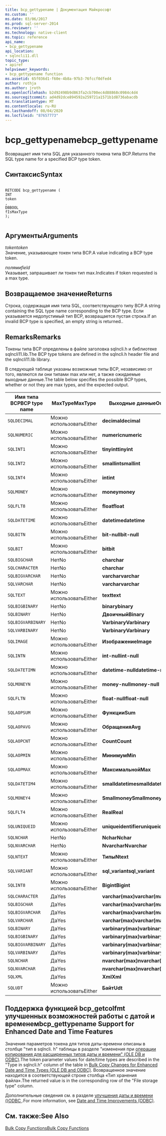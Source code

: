 ```yaml
---
title: bcp_gettypename | Документация Майкрософт
ms.custom: ''
ms.date: 03/06/2017
ms.prod: sql-server-2014
ms.reviewer: ''
ms.technology: native-client
ms.topic: reference
api_name:
- bcp_gettypename
api_location:
- sqlncli11.dll
topic_type:
- apiref
helpviewer_keywords:
- bcp_gettypename function
ms.assetid: 65f036d1-f60e-4b8a-97b3-76fccf0dfed4
author: rothja
ms.author: jroth
ms.openlocfilehash: b2d92498b9d863fa2cb700ec4d88868c0984c4d4
ms.sourcegitcommit: ad4d92dce894592a259721a1571b1d8736abacdb
ms.translationtype: MT
ms.contentlocale: ru-RU
ms.lasthandoff: 08/04/2020
ms.locfileid: "87657773"
---
```

# <a name="bcp_gettypename"></a><span data-ttu-id="d1513-102">bcp_gettypename</span><span class="sxs-lookup"><span data-stu-id="d1513-102">bcp_gettypename</span></span>
  <span data-ttu-id="d1513-103">Возвращает имя типа SQL для указанного токена типа BCP.</span><span class="sxs-lookup"><span data-stu-id="d1513-103">Returns the SQL type name for a specified BCP type token.</span></span>  
  
## <a name="syntax"></a><span data-ttu-id="d1513-104">Синтаксис</span><span class="sxs-lookup"><span data-stu-id="d1513-104">Syntax</span></span>  
  
```  
  
RETCODE bcp_gettypename (  
INT   
token  
,  
DBBOOL   
fIsMaxType  
);  
  
```  
  
## <a name="arguments"></a><span data-ttu-id="d1513-105">Аргументы</span><span class="sxs-lookup"><span data-stu-id="d1513-105">Arguments</span></span>  
 <span data-ttu-id="d1513-106">*token*</span><span class="sxs-lookup"><span data-stu-id="d1513-106">*token*</span></span>  
 <span data-ttu-id="d1513-107">Значение, указывающее токен типа BCP.</span><span class="sxs-lookup"><span data-stu-id="d1513-107">A value indicating a BCP type token.</span></span>  
  
 <span data-ttu-id="d1513-108">*полями*</span><span class="sxs-lookup"><span data-stu-id="d1513-108">*field*</span></span>  
 <span data-ttu-id="d1513-109">Указывает, запрашивает ли токен тип max.</span><span class="sxs-lookup"><span data-stu-id="d1513-109">Indicates if token requested is a max type.</span></span>  
  
## <a name="returns"></a><span data-ttu-id="d1513-110">Возвращаемое значение</span><span class="sxs-lookup"><span data-stu-id="d1513-110">Returns</span></span>  
 <span data-ttu-id="d1513-111">Строка, содержащая имя типа SQL, соответствующего типу BCP.</span><span class="sxs-lookup"><span data-stu-id="d1513-111">A string containing the SQL type name corresponding to the BCP type.</span></span> <span data-ttu-id="d1513-112">Если указывается недопустимый тип BCP, возвращается пустая строка.</span><span class="sxs-lookup"><span data-stu-id="d1513-112">If an invalid BCP type is specified, an empty string is returned..</span></span>  
  
## <a name="remarks"></a><span data-ttu-id="d1513-113">Remarks</span><span class="sxs-lookup"><span data-stu-id="d1513-113">Remarks</span></span>  
 <span data-ttu-id="d1513-114">Токены типа BCP определены в файле заголовка sqlncli.h и библиотеке sqlncli11.lib.</span><span class="sxs-lookup"><span data-stu-id="d1513-114">The BCP type tokens are defined in the sqlncli.h header file and the sqlncli11.lib library.</span></span>  
  
 <span data-ttu-id="d1513-115">В следующей таблице указаны возможные типы BCP, независимо от того, являются ли они типами max или нет, а также ожидаемые выходные данные.</span><span class="sxs-lookup"><span data-stu-id="d1513-115">The table below specifies the possible BCP types, whether or not they are max types, and the expected output.</span></span>  
  
|<span data-ttu-id="d1513-116">Имя типа BCP</span><span class="sxs-lookup"><span data-stu-id="d1513-116">BCP type name</span></span>|<span data-ttu-id="d1513-117">MaxType</span><span class="sxs-lookup"><span data-stu-id="d1513-117">MaxType</span></span>|<span data-ttu-id="d1513-118">Выходные данные</span><span class="sxs-lookup"><span data-stu-id="d1513-118">Output</span></span>|  
|-------------------|-------------|------------|  
|`SQLDECIMAL`|<span data-ttu-id="d1513-119">Можно использовать</span><span class="sxs-lookup"><span data-stu-id="d1513-119">Either</span></span>|<span data-ttu-id="d1513-120">**decimal**</span><span class="sxs-lookup"><span data-stu-id="d1513-120">**decimal**</span></span>|  
|`SQLNUMERIC`|<span data-ttu-id="d1513-121">Можно использовать</span><span class="sxs-lookup"><span data-stu-id="d1513-121">Either</span></span>|<span data-ttu-id="d1513-122">**numeric**</span><span class="sxs-lookup"><span data-stu-id="d1513-122">**numeric**</span></span>|  
|`SQLINT1`|<span data-ttu-id="d1513-123">Можно использовать</span><span class="sxs-lookup"><span data-stu-id="d1513-123">Either</span></span>|<span data-ttu-id="d1513-124">**tinyint**</span><span class="sxs-lookup"><span data-stu-id="d1513-124">**tinyint**</span></span>|  
|`SQLINT2`|<span data-ttu-id="d1513-125">Можно использовать</span><span class="sxs-lookup"><span data-stu-id="d1513-125">Either</span></span>|<span data-ttu-id="d1513-126">**smallint**</span><span class="sxs-lookup"><span data-stu-id="d1513-126">**smallint**</span></span>|  
|`SQLINT4`|<span data-ttu-id="d1513-127">Можно использовать</span><span class="sxs-lookup"><span data-stu-id="d1513-127">Either</span></span>|<span data-ttu-id="d1513-128">**int**</span><span class="sxs-lookup"><span data-stu-id="d1513-128">**int**</span></span>|  
|`SQLMONEY`|<span data-ttu-id="d1513-129">Можно использовать</span><span class="sxs-lookup"><span data-stu-id="d1513-129">Either</span></span>|<span data-ttu-id="d1513-130">**money**</span><span class="sxs-lookup"><span data-stu-id="d1513-130">**money**</span></span>|  
|`SQLFLT8`|<span data-ttu-id="d1513-131">Можно использовать</span><span class="sxs-lookup"><span data-stu-id="d1513-131">Either</span></span>|<span data-ttu-id="d1513-132">**float**</span><span class="sxs-lookup"><span data-stu-id="d1513-132">**float**</span></span>|  
|`SQLDATETIME`|<span data-ttu-id="d1513-133">Можно использовать</span><span class="sxs-lookup"><span data-stu-id="d1513-133">Either</span></span>|<span data-ttu-id="d1513-134">**datetime**</span><span class="sxs-lookup"><span data-stu-id="d1513-134">**datetime**</span></span>|  
|`SQLBITN`|<span data-ttu-id="d1513-135">Можно использовать</span><span class="sxs-lookup"><span data-stu-id="d1513-135">Either</span></span>|<span data-ttu-id="d1513-136">**bit-null**</span><span class="sxs-lookup"><span data-stu-id="d1513-136">**bit-null**</span></span>|  
|`SQLBIT`|<span data-ttu-id="d1513-137">Можно использовать</span><span class="sxs-lookup"><span data-stu-id="d1513-137">Either</span></span>|<span data-ttu-id="d1513-138">**bit**</span><span class="sxs-lookup"><span data-stu-id="d1513-138">**bit**</span></span>|  
|`SQLBIGCHAR`|<span data-ttu-id="d1513-139">Нет</span><span class="sxs-lookup"><span data-stu-id="d1513-139">No</span></span>|<span data-ttu-id="d1513-140">**char**</span><span class="sxs-lookup"><span data-stu-id="d1513-140">**char**</span></span>|  
|`SQLCHARACTER`|<span data-ttu-id="d1513-141">Нет</span><span class="sxs-lookup"><span data-stu-id="d1513-141">No</span></span>|<span data-ttu-id="d1513-142">**char**</span><span class="sxs-lookup"><span data-stu-id="d1513-142">**char**</span></span>|  
|`SQLBIGVARCHAR`|<span data-ttu-id="d1513-143">Нет</span><span class="sxs-lookup"><span data-stu-id="d1513-143">No</span></span>|<span data-ttu-id="d1513-144">**varchar**</span><span class="sxs-lookup"><span data-stu-id="d1513-144">**varchar**</span></span>|  
|`SQLVARCHAR`|<span data-ttu-id="d1513-145">Нет</span><span class="sxs-lookup"><span data-stu-id="d1513-145">No</span></span>|<span data-ttu-id="d1513-146">**varchar**</span><span class="sxs-lookup"><span data-stu-id="d1513-146">**varchar**</span></span>|  
|`SQLTEXT`|<span data-ttu-id="d1513-147">Можно использовать</span><span class="sxs-lookup"><span data-stu-id="d1513-147">Either</span></span>|<span data-ttu-id="d1513-148">**text**</span><span class="sxs-lookup"><span data-stu-id="d1513-148">**text**</span></span>|  
|`SQLBIGBINARY`|<span data-ttu-id="d1513-149">Нет</span><span class="sxs-lookup"><span data-stu-id="d1513-149">No</span></span>|<span data-ttu-id="d1513-150">**binary**</span><span class="sxs-lookup"><span data-stu-id="d1513-150">**binary**</span></span>|  
|`SQLBINARY`|<span data-ttu-id="d1513-151">Нет</span><span class="sxs-lookup"><span data-stu-id="d1513-151">No</span></span>|<span data-ttu-id="d1513-152">**Двоичный**</span><span class="sxs-lookup"><span data-stu-id="d1513-152">**Binary**</span></span>|  
|`SQLBIGVARBINARY`|<span data-ttu-id="d1513-153">Нет</span><span class="sxs-lookup"><span data-stu-id="d1513-153">No</span></span>|<span data-ttu-id="d1513-154">**Varbinary**</span><span class="sxs-lookup"><span data-stu-id="d1513-154">**Varbinary**</span></span>|  
|`SQLVARBINARY`|<span data-ttu-id="d1513-155">Нет</span><span class="sxs-lookup"><span data-stu-id="d1513-155">No</span></span>|<span data-ttu-id="d1513-156">**Varbinary**</span><span class="sxs-lookup"><span data-stu-id="d1513-156">**Varbinary**</span></span>|  
|`SQLIMAGE`|<span data-ttu-id="d1513-157">Можно использовать</span><span class="sxs-lookup"><span data-stu-id="d1513-157">Either</span></span>|<span data-ttu-id="d1513-158">**Изображение**</span><span class="sxs-lookup"><span data-stu-id="d1513-158">**Image**</span></span>|  
|`SQLINTN`|<span data-ttu-id="d1513-159">Можно использовать</span><span class="sxs-lookup"><span data-stu-id="d1513-159">Either</span></span>|<span data-ttu-id="d1513-160">**int-null**</span><span class="sxs-lookup"><span data-stu-id="d1513-160">**int-null**</span></span>|  
|`SQLDATETIMN`|<span data-ttu-id="d1513-161">Можно использовать</span><span class="sxs-lookup"><span data-stu-id="d1513-161">Either</span></span>|<span data-ttu-id="d1513-162">**datetime-null**</span><span class="sxs-lookup"><span data-stu-id="d1513-162">**datetime-null**</span></span>|  
|`SQLMONEYN`|<span data-ttu-id="d1513-163">Можно использовать</span><span class="sxs-lookup"><span data-stu-id="d1513-163">Either</span></span>|<span data-ttu-id="d1513-164">**money-null**</span><span class="sxs-lookup"><span data-stu-id="d1513-164">**money-null**</span></span>|  
|`SQLFLTN`|<span data-ttu-id="d1513-165">Можно использовать</span><span class="sxs-lookup"><span data-stu-id="d1513-165">Either</span></span>|<span data-ttu-id="d1513-166">**float-null**</span><span class="sxs-lookup"><span data-stu-id="d1513-166">**float-null**</span></span>|  
|`SQLAOPSUM`|<span data-ttu-id="d1513-167">Можно использовать</span><span class="sxs-lookup"><span data-stu-id="d1513-167">Either</span></span>|<span data-ttu-id="d1513-168">**Функции**</span><span class="sxs-lookup"><span data-stu-id="d1513-168">**Sum**</span></span>|  
|`SQLAOPAVG`|<span data-ttu-id="d1513-169">Можно использовать</span><span class="sxs-lookup"><span data-stu-id="d1513-169">Either</span></span>|<span data-ttu-id="d1513-170">**Обращения**</span><span class="sxs-lookup"><span data-stu-id="d1513-170">**Avg**</span></span>|  
|`SQLAOPCNT`|<span data-ttu-id="d1513-171">Можно использовать</span><span class="sxs-lookup"><span data-stu-id="d1513-171">Either</span></span>|<span data-ttu-id="d1513-172">**Count**</span><span class="sxs-lookup"><span data-stu-id="d1513-172">**Count**</span></span>|  
|`SQLAOPMIN`|<span data-ttu-id="d1513-173">Можно использовать</span><span class="sxs-lookup"><span data-stu-id="d1513-173">Either</span></span>|<span data-ttu-id="d1513-174">**Минимум**</span><span class="sxs-lookup"><span data-stu-id="d1513-174">**Min**</span></span>|  
|`SQLAOPMAX`|<span data-ttu-id="d1513-175">Можно использовать</span><span class="sxs-lookup"><span data-stu-id="d1513-175">Either</span></span>|<span data-ttu-id="d1513-176">**Максимальной**</span><span class="sxs-lookup"><span data-stu-id="d1513-176">**Max**</span></span>|  
|`SQLDATETIM4`|<span data-ttu-id="d1513-177">Можно использовать</span><span class="sxs-lookup"><span data-stu-id="d1513-177">Either</span></span>|<span data-ttu-id="d1513-178">**smalldatetime**</span><span class="sxs-lookup"><span data-stu-id="d1513-178">**smalldatetime**</span></span>|  
|`SQLMONEY4`|<span data-ttu-id="d1513-179">Можно использовать</span><span class="sxs-lookup"><span data-stu-id="d1513-179">Either</span></span>|<span data-ttu-id="d1513-180">**Smallmoney**</span><span class="sxs-lookup"><span data-stu-id="d1513-180">**Smallmoney**</span></span>|  
|`SQLFLT4`|<span data-ttu-id="d1513-181">Можно использовать</span><span class="sxs-lookup"><span data-stu-id="d1513-181">Either</span></span>|<span data-ttu-id="d1513-182">**Real**</span><span class="sxs-lookup"><span data-stu-id="d1513-182">**Real**</span></span>|  
|`SQLUNIQUEID`|<span data-ttu-id="d1513-183">Можно использовать</span><span class="sxs-lookup"><span data-stu-id="d1513-183">Either</span></span>|<span data-ttu-id="d1513-184">**uniqueidentifier**</span><span class="sxs-lookup"><span data-stu-id="d1513-184">**uniqueidentifier**</span></span>|  
|`SQLNCHAR`|<span data-ttu-id="d1513-185">Нет</span><span class="sxs-lookup"><span data-stu-id="d1513-185">No</span></span>|<span data-ttu-id="d1513-186">**Nchar**</span><span class="sxs-lookup"><span data-stu-id="d1513-186">**Nchar**</span></span>|  
|`SQLNVARCHAR`|<span data-ttu-id="d1513-187">Нет</span><span class="sxs-lookup"><span data-stu-id="d1513-187">No</span></span>|<span data-ttu-id="d1513-188">**Nvarchar**</span><span class="sxs-lookup"><span data-stu-id="d1513-188">**Nvarchar**</span></span>|  
|`SQLNTEXT`|<span data-ttu-id="d1513-189">Можно использовать</span><span class="sxs-lookup"><span data-stu-id="d1513-189">Either</span></span>|<span data-ttu-id="d1513-190">**Типы**</span><span class="sxs-lookup"><span data-stu-id="d1513-190">**Ntext**</span></span>|  
|`SQLVARIANT`|<span data-ttu-id="d1513-191">Можно использовать</span><span class="sxs-lookup"><span data-stu-id="d1513-191">Either</span></span>|<span data-ttu-id="d1513-192">**sql_variant**</span><span class="sxs-lookup"><span data-stu-id="d1513-192">**sql_variant**</span></span>|  
|`SQLINT8`|<span data-ttu-id="d1513-193">Можно использовать</span><span class="sxs-lookup"><span data-stu-id="d1513-193">Either</span></span>|<span data-ttu-id="d1513-194">**Bigint**</span><span class="sxs-lookup"><span data-stu-id="d1513-194">**Bigint**</span></span>|  
|`SQLCHARACTER`|<span data-ttu-id="d1513-195">Да</span><span class="sxs-lookup"><span data-stu-id="d1513-195">Yes</span></span>|<span data-ttu-id="d1513-196">**varchar(max)**</span><span class="sxs-lookup"><span data-stu-id="d1513-196">**varchar(max)**</span></span>|  
|`SQLBIGCHAR`|<span data-ttu-id="d1513-197">Да</span><span class="sxs-lookup"><span data-stu-id="d1513-197">Yes</span></span>|<span data-ttu-id="d1513-198">**varchar(max)**</span><span class="sxs-lookup"><span data-stu-id="d1513-198">**varchar(max)**</span></span>|  
|`SQLBIGVARCHAR`|<span data-ttu-id="d1513-199">Да</span><span class="sxs-lookup"><span data-stu-id="d1513-199">Yes</span></span>|<span data-ttu-id="d1513-200">**varchar(max)**</span><span class="sxs-lookup"><span data-stu-id="d1513-200">**varchar(max)**</span></span>|  
|`SQLVARCHAR`|<span data-ttu-id="d1513-201">Да</span><span class="sxs-lookup"><span data-stu-id="d1513-201">Yes</span></span>|<span data-ttu-id="d1513-202">**varchar(max)**</span><span class="sxs-lookup"><span data-stu-id="d1513-202">**varchar(max)**</span></span>|  
|`SQLBINARY`|<span data-ttu-id="d1513-203">Да</span><span class="sxs-lookup"><span data-stu-id="d1513-203">Yes</span></span>|<span data-ttu-id="d1513-204">**varbinary(max)**</span><span class="sxs-lookup"><span data-stu-id="d1513-204">**varbinary(max)**</span></span>|  
|`SQLBIGBINARY`|<span data-ttu-id="d1513-205">Да</span><span class="sxs-lookup"><span data-stu-id="d1513-205">Yes</span></span>|<span data-ttu-id="d1513-206">**varbinary(max)**</span><span class="sxs-lookup"><span data-stu-id="d1513-206">**varbinary(max)**</span></span>|  
|`SQLBIGVARBINARY`|<span data-ttu-id="d1513-207">Да</span><span class="sxs-lookup"><span data-stu-id="d1513-207">Yes</span></span>|<span data-ttu-id="d1513-208">**varbinary(max)**</span><span class="sxs-lookup"><span data-stu-id="d1513-208">**varbinary(max)**</span></span>|  
|`SQLVARBINARY`|<span data-ttu-id="d1513-209">Да</span><span class="sxs-lookup"><span data-stu-id="d1513-209">Yes</span></span>|<span data-ttu-id="d1513-210">**varbinary(max)**</span><span class="sxs-lookup"><span data-stu-id="d1513-210">**varbinary(max)**</span></span>|  
|`SQLNCHAR`|<span data-ttu-id="d1513-211">Да</span><span class="sxs-lookup"><span data-stu-id="d1513-211">Yes</span></span>|<span data-ttu-id="d1513-212">**nvarchar(max)**</span><span class="sxs-lookup"><span data-stu-id="d1513-212">**nvarchar(max)**</span></span>|  
|`SQLNVARCHAR`|<span data-ttu-id="d1513-213">Да</span><span class="sxs-lookup"><span data-stu-id="d1513-213">Yes</span></span>|<span data-ttu-id="d1513-214">**nvarchar(max)**</span><span class="sxs-lookup"><span data-stu-id="d1513-214">**nvarchar(max)**</span></span>|  
|`SQLXML`|<span data-ttu-id="d1513-215">Да</span><span class="sxs-lookup"><span data-stu-id="d1513-215">Yes</span></span>|<span data-ttu-id="d1513-216">**Xml**</span><span class="sxs-lookup"><span data-stu-id="d1513-216">**Xml**</span></span>|  
|`SQLUDT`|<span data-ttu-id="d1513-217">Можно использовать</span><span class="sxs-lookup"><span data-stu-id="d1513-217">Either</span></span>|<span data-ttu-id="d1513-218">**Байт**</span><span class="sxs-lookup"><span data-stu-id="d1513-218">**Udt**</span></span>|  
  
## <a name="bcp_gettypename-support-for-enhanced-date-and-time-features"></a><span data-ttu-id="d1513-219">Поддержка функцией bcp_getcolfmt улучшенных возможностей работы с датой и временем</span><span class="sxs-lookup"><span data-stu-id="d1513-219">bcp_gettypename Support for Enhanced Date and Time Features</span></span>  
 <span data-ttu-id="d1513-220">Значения параметров токена для типов даты-времени описаны в столбце "тип в sqlncli. h" таблицы в разделе "изменения при [операции копирования для расширенных типов даты и времени" &#40;OLE DB и ODBC&#41;](../native-client-odbc-date-time/bulk-copy-changes-for-enhanced-date-and-time-types-ole-db-and-odbc.md).</span><span class="sxs-lookup"><span data-stu-id="d1513-220">The token parameter values for date/time types are described in the "Type in sqlncli.h" column of the table in [Bulk Copy Changes for Enhanced Date and Time Types &#40;OLE DB and ODBC&#41;](../native-client-odbc-date-time/bulk-copy-changes-for-enhanced-date-and-time-types-ole-db-and-odbc.md).</span></span> <span data-ttu-id="d1513-221">Возвращенное значение находится в соответствующей строке столбца «Тип хранения файла».</span><span class="sxs-lookup"><span data-stu-id="d1513-221">The returned value is in the corresponding row of the "File storage type" column.</span></span>  
  
 <span data-ttu-id="d1513-222">Дополнительные сведения см. в разделе [улучшения даты и времени &#40;&#41;ODBC ](../native-client-odbc-date-time/date-and-time-improvements-odbc.md).</span><span class="sxs-lookup"><span data-stu-id="d1513-222">For more information, see [Date and Time Improvements &#40;ODBC&#41;](../native-client-odbc-date-time/date-and-time-improvements-odbc.md).</span></span>  
  
## <a name="see-also"></a><span data-ttu-id="d1513-223">См. также:</span><span class="sxs-lookup"><span data-stu-id="d1513-223">See Also</span></span>  
 [<span data-ttu-id="d1513-224">Bulk Copy Functions</span><span class="sxs-lookup"><span data-stu-id="d1513-224">Bulk Copy Functions</span></span>](sql-server-driver-extensions-bulk-copy-functions.md)  
  
  
